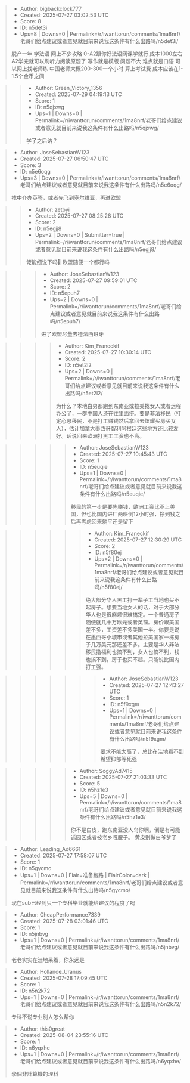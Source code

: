 > - Author: bigbackclock777
> - Created: 2025-07-27 03:02:53 UTC
> - Score: 8
> - ID: n5det3i
> - Ups=8 | Downs=0 | Permalink=/r/iwanttorun/comments/1ma8nrf/老哥们给点建议或者意见就目前来说我这条件有什么出路吗/n5det3i/
>
> 脱产一年 学法语 网上不少攻略 0-A2跟你好法语网课学就行 成本1000左右 A2学完就可以刷听力阅读原题了 写作就是模版 问题不大 难点就是口语 可以网上找老师练 中国老师大概200-300一个小时 算上考试费 成本应该在1-1.5个金币之间

>> - Author: Green_Victory_1356
>> - Created: 2025-07-29 04:19:13 UTC
>> - Score: 1
>> - ID: n5qjxwg
>> - Ups=1 | Downs=0 | Permalink=/r/iwanttorun/comments/1ma8nrf/老哥们给点建议或者意见就目前来说我这条件有什么出路吗/n5qjxwg/
>>
>> 学了之后讷？

> - Author: JoseSebastianW123
> - Created: 2025-07-27 06:50:47 UTC
> - Score: 3
> - ID: n5e6oqg
> - Ups=3 | Downs=0 | Permalink=/r/iwanttorun/comments/1ma8nrf/老哥们给点建议或者意见就目前来说我这条件有什么出路吗/n5e6oqg/
>
> 找中介办英签，或者先飞到塞尔维亚，再进欧盟

>> - Author: zetbyi
>> - Created: 2025-07-27 08:25:28 UTC
>> - Score: 2
>> - ID: n5egjj8
>> - Ups=2 | Downs=0 | Submitter=true | Permalink=/r/iwanttorun/comments/1ma8nrf/老哥们给点建议或者意见就目前来说我这条件有什么出路吗/n5egjj8/
>>
>> 佬能细说下吗🙏 欧盟随便一个都行吗

>>> - Author: JoseSebastianW123
>>> - Created: 2025-07-27 09:59:01 UTC
>>> - Score: 2
>>> - ID: n5epuh7
>>> - Ups=2 | Downs=0 | Permalink=/r/iwanttorun/comments/1ma8nrf/老哥们给点建议或者意见就目前来说我这条件有什么出路吗/n5epuh7/
>>>
>>> 进了欧盟尽量去德法西班牙

>>>> - Author: Kim_Franeckif
>>>> - Created: 2025-07-27 10:30:14 UTC
>>>> - Score: 2
>>>> - ID: n5et2l2
>>>> - Ups=2 | Downs=0 | Permalink=/r/iwanttorun/comments/1ma8nrf/老哥们给点建议或者意见就目前来说我这条件有什么出路吗/n5et2l2/
>>>>
>>>> 为什么？本地白男都跑到东南亚或拉美找女人或者远程办公了，一群中国人还在往里面挤。要是非法移民（打定心思移民，不是打工赚钱然后拿回去炫耀买房买女人），估计加拿大墨西哥智利阿根廷这些地方还比较友好。话说回来欧洲打黑工工资也不高。

>>>>> - Author: JoseSebastianW123
>>>>> - Created: 2025-07-27 10:45:43 UTC
>>>>> - Score: 1
>>>>> - ID: n5euqie
>>>>> - Ups=1 | Downs=0 | Permalink=/r/iwanttorun/comments/1ma8nrf/老哥们给点建议或者意见就目前来说我这条件有什么出路吗/n5euqie/
>>>>>
>>>>> 移民的第一步是要先赚钱，欧洲工资比不上美国，但也比国内进厂两班倒12小时强，挣到钱之后再考虑回来躺平还是留下

>>>>>> - Author: Kim_Franeckif
>>>>>> - Created: 2025-07-27 12:30:29 UTC
>>>>>> - Score: 2
>>>>>> - ID: n5f80ej
>>>>>> - Ups=2 | Downs=0 | Permalink=/r/iwanttorun/comments/1ma8nrf/老哥们给点建议或者意见就目前来说我这条件有什么出路吗/n5f80ej/
>>>>>>
>>>>>> 绝大部分华人黑工打一辈子工当地也买不起房子。想要当地女人的话，对于大部分华人也是很麻烦很难搞定。一个普通房子随便就几十万欧元或者英镑。房价跟美国差不多，工资差不多美国一半。你要是说在墨西哥小城市或者其他拉美国家一栋房子几万美元那还差不多。主要是华人非法移民撸福利也搞不到，女人也搞不到，钱也搞不到，房子也买不起。只能说比国内打工强。

>>>>>>> - Author: JoseSebastianW123
>>>>>>> - Created: 2025-07-27 12:43:27 UTC
>>>>>>> - Score: 1
>>>>>>> - ID: n5f9xgm
>>>>>>> - Ups=1 | Downs=0 | Permalink=/r/iwanttorun/comments/1ma8nrf/老哥们给点建议或者意见就目前来说我这条件有什么出路吗/n5f9xgm/
>>>>>>>
>>>>>>> 要求不能太高了，总比在洼地看不到希望抑郁等死强

>>>>> - Author: SoggyAd7415
>>>>> - Created: 2025-07-27 21:03:33 UTC
>>>>> - Score: 5
>>>>> - ID: n5hz1e3
>>>>> - Ups=5 | Downs=0 | Permalink=/r/iwanttorun/comments/1ma8nrf/老哥们给点建议或者意见就目前来说我这条件有什么出路吗/n5hz1e3/
>>>>>
>>>>> 你不是白皮，跑东南亚没人鸟你啊，倒是有可能送园区或者被老乡嘎腰子。 黄皮别做白爷梦了

> - Author: Leading_Ad6661
> - Created: 2025-07-27 17:58:07 UTC
> - Score: 1
> - ID: n5gycmo
> - Ups=1 | Downs=0 | Flair=准备跑路 | FlairColor=dark | Permalink=/r/iwanttorun/comments/1ma8nrf/老哥们给点建议或者意见就目前来说我这条件有什么出路吗/n5gycmo/
>
> 现在sub已经到只一个专科毕业就能给建议的程度了吗

> - Author: CheapPerformance7339
> - Created: 2025-07-28 03:01:46 UTC
> - Score: 1
> - ID: n5jnbvg
> - Ups=1 | Downs=0 | Permalink=/r/iwanttorun/comments/1ma8nrf/老哥们给点建议或者意见就目前来说我这条件有什么出路吗/n5jnbvg/
>
> 老老实实在洼地呆着，你永远是

> - Author: Hollande_Uranus
> - Created: 2025-07-28 17:09:45 UTC
> - Score: 1
> - ID: n5n2k72
> - Ups=1 | Downs=0 | Permalink=/r/iwanttorun/comments/1ma8nrf/老哥们给点建议或者意见就目前来说我这条件有什么出路吗/n5n2k72/
>
> 专科不说专业别人怎么帮你

> - Author: this0great
> - Created: 2025-08-04 23:55:16 UTC
> - Score: 1
> - ID: n6yqxhe
> - Ups=1 | Downs=0 | Permalink=/r/iwanttorun/comments/1ma8nrf/老哥们给点建议或者意见就目前来说我这条件有什么出路吗/n6yqxhe/
>
> 學個非計算機的理科

